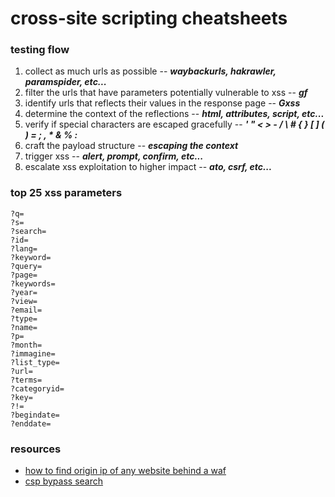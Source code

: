 # cross-site scripting cheatsheets

### testing flow
1. collect as much urls as possible -- ***waybackurls, hakrawler, paramspider, etc...***
2. filter the urls that have parameters potentially vulnerable to xss -- ***gf***
3. identify urls that reflects their values in the response page -- ***Gxss***
4. determine the context of the reflections -- ***html, attributes, script, etc...***
5. verify if special characters are escaped gracefully -- ***' " < > - / \ # { } [ ] ( ) = ; , * & % :***
6. craft the payload structure -- ***escaping the context***
7. trigger xss -- ***alert, prompt, confirm, etc...***
8. escalate xss exploitation to higher impact -- ***ato, csrf, etc...***

### top 25 xss parameters
```
?q=
?s=
?search=
?id=
?lang=
?keyword=
?query=
?page=
?keywords=
?year=
?view=
?email=
?type=
?name=
?p=
?month=
?immagine=
?list_type=
?url=
?terms=
?categoryid=
?key=
?!=
?begindate=
?enddate=
```

### resources
- [how to find origin ip of any website behind a waf](https://freedium.cfd/https://infosecwriteups.com/how-to-find-origin-ip-of-any-website-behind-a-waf-c85095156ef7)
- [csp bypass search](https://cspbypass.com/)
